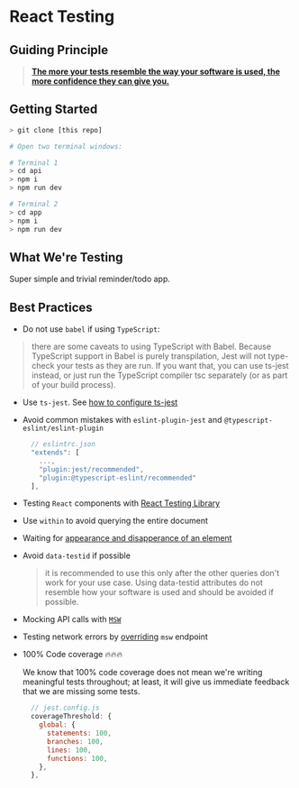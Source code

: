 # React Testing

## Guiding Principle

> **[The more your tests resemble the way your software is used, the more confidence they can give you.](https://testing-library.com/docs/)**

## Getting Started

```bash
> git clone [this repo]

# Open two terminal windows:

# Terminal 1
> cd api
> npm i
> npm run dev

# Terminal 2
> cd app
> npm i
> npm run dev

```

## What We're Testing

Super simple and trivial reminder/todo app.

## Best Practices

- Do not use `babel` if using `TypeScript`:

> there are some caveats to using TypeScript with Babel. Because TypeScript support in Babel is purely transpilation, Jest will not type-check your tests as they are run. If you want that, you can use ts-jest instead, or just run the TypeScript compiler tsc separately (or as part of your build process).

- Use `ts-jest`. See [how to configure ts-jest](https://jestjs.io/docs/getting-started#via-ts-jest)

- Avoid common mistakes with `eslint-plugin-jest` and `@typescript-eslint/eslint-plugin`

  ```js
    // eslintrc.json
    "extends": [
      ...,
      "plugin:jest/recommended",
      "plugin:@typescript-eslint/recommended"
    ],

  ```

- Testing `React` components with [React Testing Library](https://github.com/testing-library/react-testing-library)

- Use `within` to avoid querying the entire document
- Waiting for [appearance and disapperance of an element](https://testing-library.com/docs/guide-disappearance)
- Avoid `data-testid` if possible

  > it is recommended to use this only after the other queries don't work for your use case. Using data-testid attributes do not resemble how your software is used and should be avoided if possible.

- Mocking API calls with [`MSW`](https://mswjs.io/)

- Testing network errors by [overriding](https://mswjs.io/docs/api/setup-server/use#one-time-override) `msw` endpoint

- 100% Code coverage 🔥🔥🔥

  We know that 100% code coverage does not mean we're writing meaningful tests throughout; at least, it will give us immediate feedback that we are missing some tests.

  ```js
    // jest.config.js
    coverageThreshold: {
      global: {
        statements: 100,
        branches: 100,
        lines: 100,
        functions: 100,
      },
    },
  ```
